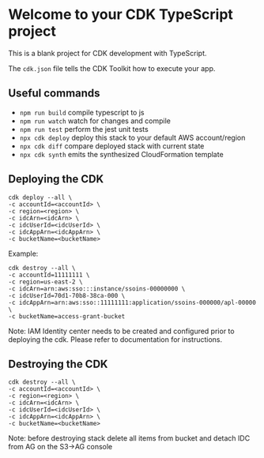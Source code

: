 # Welcome to your CDK TypeScript project

This is a blank project for CDK development with TypeScript.

The `cdk.json` file tells the CDK Toolkit how to execute your app.

## Useful commands

* `npm run build`   compile typescript to js
* `npm run watch`   watch for changes and compile
* `npm run test`    perform the jest unit tests
* `npx cdk deploy`  deploy this stack to your default AWS account/region
* `npx cdk diff`    compare deployed stack with current state
* `npx cdk synth`   emits the synthesized CloudFormation template

## Deploying the CDK
```
cdk deploy --all \
-c accountId=<accountId> \
-c region=<region> \
-c idcArn=<idcArn> \
-c idcUserId=<idcUserId> \
-c idcAppArn=<idcAppArn> \
-c bucketName=<bucketName>
```

Example:
```
cdk destroy --all \
-c accountId=11111111 \
-c region=us-east-2 \
-c idcArn=arn:aws:sso:::instance/ssoins-00000000 \
-c idcUserId=70d1-70b8-38ca-000 \
-c idcAppArn=arn:aws:sso::11111111:application/ssoins-000000/apl-00000 \
-c bucketName=access-grant-bucket
```

Note: IAM Identity center needs to be created and configured prior to deploying the cdk. Please refer to documentation for instructions. 

## Destroying the CDK
```
cdk destroy --all \
-c accountId=<accountId> \
-c region=<region> \
-c idcArn=<idcArn> \
-c idcUserId=<idcUserId> \
-c idcAppArn=<idcAppArn> \
-c bucketName=<bucketName>
```
Note: before destroying stack delete all items from bucket and detach IDC from AG on the S3->AG console  
